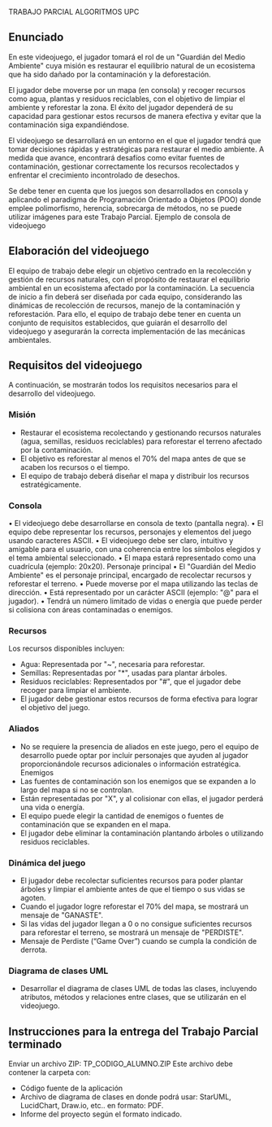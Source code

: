 TRABAJO PARCIAL ALGORITMOS UPC

## Enunciado
   
En este videojuego, el jugador tomará el rol de un "Guardián del Medio Ambiente" cuya misión es
restaurar el equilibrio natural de un ecosistema que ha sido dañado por la contaminación y la
deforestación.

El jugador debe moverse por un mapa (en consola) y recoger recursos como agua, plantas
y residuos reciclables, con el objetivo de limpiar el ambiente y reforestar la zona. El éxito del jugador
dependerá de su capacidad para gestionar estos recursos de manera efectiva y evitar que la
contaminación siga expandiéndose.

El videojuego se desarrollará en un entorno en el que el jugador tendrá que tomar decisiones rápidas y
estratégicas para restaurar el medio ambiente. A medida que avance, encontrará desafíos como evitar
fuentes de contaminación, gestionar correctamente los recursos recolectados y enfrentar el crecimiento
incontrolado de desechos.

Se debe tener en cuenta que los juegos son desarrollados en consola y aplicando el paradigma
de Programación Orientado a Objetos (POO) donde emplee polimorfismo, herencia, sobrecarga
de métodos, no se puede utilizar imágenes para este Trabajo Parcial.
Ejemplo de consola de videojuego


## Elaboración del videojuego

El equipo de trabajo debe elegir un objetivo centrado
en la recolección y gestión de recursos naturales, con el propósito de restaurar el equilibrio
ambiental en un ecosistema afectado por la contaminación. La secuencia de inicio a fin deberá
ser diseñada por cada equipo, considerando las dinámicas de recolección de recursos, manejo de
la contaminación y reforestación. Para ello, el equipo de trabajo debe tener en cuenta un
conjunto de requisitos establecidos, que guiarán el desarrollo del videojuego y asegurarán la
correcta implementación de las mecánicas ambientales.

## Requisitos del videojuego
A continuación, se mostrarán todos los requisitos necesarios para el desarrollo del videojuego.

### Misión
- Restaurar el ecosistema recolectando y gestionando recursos naturales (agua, semillas,
residuos reciclables) para reforestar el terreno afectado por la contaminación.
- El objetivo es reforestar al menos el 70% del mapa antes de que se acaben los recursos
o el tiempo.
- El equipo de trabajo deberá diseñar el mapa y distribuir los recursos estratégicamente.
  
### Consola
• El videojuego debe desarrollarse en consola de texto (pantalla negra).
• El equipo debe representar los recursos, personajes y elementos del juego usando
caracteres ASCII.
• El videojuego debe ser claro, intuitivo y amigable para el usuario, con una coherencia
entre los símbolos elegidos y el tema ambiental seleccionado.
• El mapa estará representado como una cuadrícula (ejemplo: 20x20).
Personaje principal
• El "Guardián del Medio Ambiente" es el personaje principal, encargado de recolectar
recursos y reforestar el terreno.
• Puede moverse por el mapa utilizando las teclas de dirección.
• Está representado por un carácter ASCII (ejemplo: "@" para el jugador).
• Tendrá un número limitado de vidas o energía que puede perder si colisiona con áreas
contaminadas o enemigos.

### Recursos
Los recursos disponibles incluyen:
- Agua: Representada por "~", necesaria para reforestar.
- Semillas: Representadas por "*", usadas para plantar árboles.
- Residuos reciclables: Representados por "#", que el jugador debe recoger para limpiar el
ambiente.
- El jugador debe gestionar estos recursos de forma efectiva para lograr el objetivo del
juego.

### Aliados
- No se requiere la presencia de aliados en este juego, pero el equipo de desarrollo puede
optar por incluir personajes que ayuden al jugador proporcionándole recursos
adicionales o información estratégica.
Enemigos
- Las fuentes de contaminación son los enemigos que se expanden a lo largo del mapa si
no se controlan.
- Están representadas por "X", y al colisionar con ellas, el jugador perderá una vida o
energía.
- El equipo puede elegir la cantidad de enemigos o fuentes de contaminación que se
expanden en el mapa.
- El jugador debe eliminar la contaminación plantando árboles o utilizando residuos
reciclables.


### Dinámica del juego
- El jugador debe recolectar suficientes recursos para poder plantar árboles y limpiar
el ambiente antes de que el tiempo o sus vidas se agoten.
- Cuando el jugador logre reforestar el 70% del mapa, se mostrará un mensaje de
"GANASTE".
- Si las vidas del jugador llegan a 0 o no consigue suficientes recursos para reforestar el
terreno, se mostrará un mensaje de "PERDISTE".
- Mensaje de Perdiste (“Game Over”) cuando se cumpla la condición de derrota.


### Diagrama de clases UML
- Desarrollar el diagrama de clases UML de todas las clases, incluyendo atributos, métodos
y relaciones entre clases, que se utilizarán en el videojuego.



## Instrucciones para la entrega del Trabajo Parcial terminado
Enviar un archivo ZIP: TP_CODIGO_ALUMNO.ZIP
Este archivo debe contener la carpeta con:
- Código fuente de la aplicación
- Archivo de diagrama de clases en donde podrá usar: StarUML, LucidChart, Draw.io, etc.. en
formato: PDF.
- Informe del proyecto según el formato indicado.
